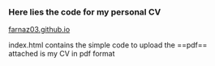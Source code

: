 ### Here lies the code for my personal CV
[farnaz03.github.io](https://farnaz03.github.io)


index.html contains the simple code to upload the ==pdf==  
attached is my CV in pdf format
